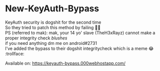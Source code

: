# New-KeyAuth-Bypass
KeyAuth security is dogshit for the second time \
So they tried to patch this method by failing 🤦‍♂️ \
PS (referred to mak): mak, your 14 yo' slave (TheH3xRayz) cannot make a proper integrity check *blushes* \
if you need anything dm me on android#2731 \
I've added the bypass to their dogshit integritycheck which is a meme 😂 :trollface:

Available on: https://keyauth-bypass.000webhostapp.com/
